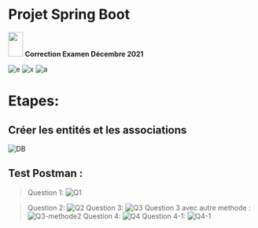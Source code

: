 # Projet Spring Boot
<img src="https://raw.githubusercontent.com/iampavangandhi/iampavangandhi/master/gifs/Hi.gif" width="30px" height="50px">
  <strong> Correction Examen Décembre 2021</strong> 

![e](https://user-images.githubusercontent.com/61566287/202121241-10b93f97-49ad-4d91-b378-d3e121322613.PNG)
![x](https://user-images.githubusercontent.com/61566287/202121608-5d480a6d-f791-45e7-bbe0-e173a1b80fec.PNG)
![a](https://user-images.githubusercontent.com/61566287/202121668-b9bc00e1-0ede-45e9-b490-a06276b62171.PNG)

# Etapes:

## Créer les entités et les associations 
![DB](https://user-images.githubusercontent.com/61566287/202124081-7295354c-b9c9-48b7-99ff-a1ec700a0632.png)

## Test Postman :
>Question 1:
![Q1](https://user-images.githubusercontent.com/61566287/202779508-a48765e8-23ad-4129-b205-380ba3a68637.png)

>Question 2:
![Q2](https://user-images.githubusercontent.com/61566287/202779710-9ecc9d16-c3e1-4d1b-83da-6d7fc6905e1d.png)
>Question 3:
![Q3](https://user-images.githubusercontent.com/61566287/202779812-4bc44e5d-cef6-45b7-8975-ebcfa9995fbb.png)
>Question 3 avec autre methode :
![Q3-methode2](https://user-images.githubusercontent.com/61566287/202779900-cd2626b6-7381-421c-95c8-f3ef69c634a6.png)
>Question 4:
![Q4](https://user-images.githubusercontent.com/61566287/202780032-55384b21-52cf-4364-8c80-139d12b49483.png)
>Question 4-1:
![Q4-1](https://user-images.githubusercontent.com/61566287/202780108-44a682bc-ac4d-4ce1-97c6-a0339ef94c25.png)










